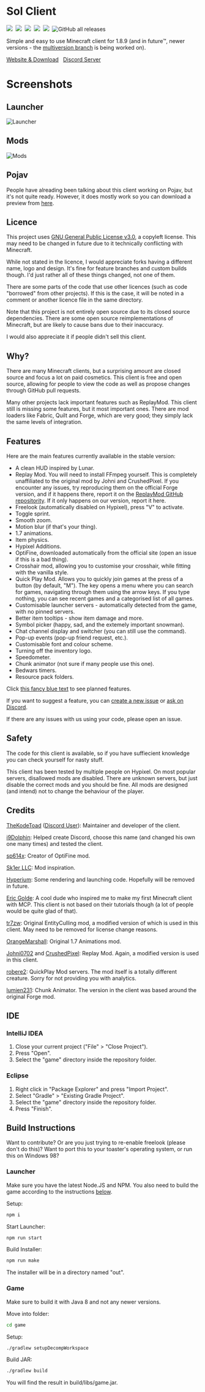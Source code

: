 # Sol Client


<a href="https://github.com/Sol-Client/Client/actions/workflows/build.yml"><img src="https://img.shields.io/github/workflow/status/Sol-Client/Client/build?style=for-the-badge&logo=github&logoColor=white"/></a>&nbsp;
<img src="https://img.shields.io/static/v1?label=you%20didn%27t&message=ask%20for%20this&color=blue&style=for-the-badge"/>&nbsp;
<img src="https://img.shields.io/static/v1?label=minecraft&message=1.8.9&color=brightgreen&style=for-the-badge"/>&nbsp;
<a href="https://discord.gg/TSAkhgXNbK"><img src="https://img.shields.io/discord/886561982872977408?color=5662F6&label=chat&logo=discord&logoColor=white&style=for-the-badge"/></a>&nbsp;
<img src="https://img.shields.io/static/v1?label=Contributions&message=Welcome&color=brightgreen&style=for-the-badge"/>&nbsp;
![GitHub all releases](https://img.shields.io/github/downloads/Sol-Client/Client/total?label=Downloads&style=for-the-badge)&nbsp;

Simple and easy to use Minecraft client for 1.8.9 (and in future™, newer versions - the [multiversion branch](https://github.com/Sol-Client/Client/tree/dev/multiversion) is being worked on).

[Website & Download](https://sol-client.github.io)&nbsp;&nbsp;
[Discord Server](https://discord.gg/TSAkhgXNbK)

# Screenshots

## Launcher
![Launcher](./assets/screenshots/Launcher.png)

## Mods
![Mods](./assets/screenshots/Mods.png)

## Pojav
People have alreading been talking about this client working on Pojav, but it's not quite ready.
However, it does mostly work so you can download a preview from [here](https://github.com/Sol-Client/Installer/releases).

## Licence
This project uses [GNU General Public License v3.0](LICENSE), a copyleft license. This may need to be changed in future due to it technically conflicting with Minecraft.

While not stated in the licence, I would appreciate forks having a different name, logo and design. It's fine for feature branches and custom builds though. I'd just rather all of these things changed, not one of them.

There are some parts of the code that use other licences (such as code "borrowed" from other projects). If this is the case, it will be noted in a comment or another licence file in the same directory.

Note that this project is not entirely open source due to its closed source dependencies. There are some open source reimplementations of Minecraft, but are likely to cause bans due to their inaccuracy.

I would also appreciate it if people didn't sell this client.

## Why?
There are many Minecraft clients, but a surprising amount are closed source and focus a lot on paid cosmetics. This client is free and open source, allowing for people to view the code as well as propose changes through GitHub pull requests.

Many other projects lack important features such as ReplayMod. This client still is missing some features, but it most important ones. There are mod loaders like Fabric, Quilt and Forge, which are very good; they simply lack the same levels of integration.

## Features

Here are the main features currently available in the stable version:

- A clean HUD inspired by Lunar.
- Replay Mod. You will need to install FFmpeg yourself. This is completely unaffiliated to the original mod by Johni and CrushedPixel. If you encounter any issues, try reproducing them on the official Forge version, and if it happens there, report it on the [ReplayMod GitHub repositority](https://github.com/ReplayMod/ReplayMod). If it only happens on our version, report it here.
- Freelook (automatically disabled on Hypixel), press "V" to activate.
- Toggle sprint.
- Smooth zoom.
- Motion blur (if that's your thing).
- 1.7 animations.
- Item physics.
- Hypixel Additions.
- OptiFine, downloaded automatically from the official site (open an issue if this is a bad thing).
- Crosshair mod, allowing you to customise your crosshair, while fitting with the vanilla style.
- Quick Play Mod. Allows you to quickly join games at the press of a button (by default, "M"). The key opens a menu where you can search for games, navigating through them using the arrow keys. If you type nothing, you can see recent games and a categorised list of all games.
- Customisable launcher servers - automatically detected from the game, with no pinned servers.
- Better item tooltips - show item damage and more.
- Symbol picker (happy, sad, and the extemely important snowman).
- Chat channel display and switcher (you can still use the command).
- Pop-up events (pop-up friend request, etc.).
- Customisable font and colour scheme.
- Turning off the inventory logo.
- Speedometer.
- Chunk animator (not sure if many people use this one).
- Bedwars timers.
- Resource pack folders.

Click [this fancy blue text](https://github.com/Sol-Client/Client/projects/1) to see planned features.

If you want to suggest a feature, you can [create a new issue](https://github.com/Sol-Client/Client/issues/new) or [ask on Discord](https://discord.gg/TSAkhgXNbK).

If there are any issues with us using your code, please open an issue.

## Safety
The code for this client is available, so if you have suffiecient knowledge you can check yourself for nasty stuff.

This client has been tested by multiple people on Hypixel. On most popular servers, disallowed mods are disabled. There are unknown servers, but just disable the correct mods and you should be fine. All mods are designed (and intend) not to change the behaviour of the player.

## Credits
[TheKodeToad](https://github.com/TheKodeToad) ([Discord User](https://discord.com/users/706152404072267788)): Maintainer and developer of the client.

[i9Dolphin](https://github.com/i9Dolphin): Helped create Discord, choose this name (and changed his own one many times) and tested the client.

[sp614x](https://github.com/sp614x): Creator of OptiFine mod.

[Sk1er LLC](https://github.com/Sk1erLLC): Mod inspiration.

[Hyperium](https://github.com/HyperiumClient/Hyperium): Some rendering and launching code. Hopefully will be removed in future.

[Eric Golde](https://www.youtube.com/c/egold555): A cool dude who inspired me to make my first Minecraft client with MCP. This client is not based on their tutorials though (a lot of people would be quite glad of that).

[tr7zw](https://github.com/tr7zw/EntityCulling): Original EntityCulling mod, a modified version of which is used in this client. May need to be removed for license change reasons.

[OrangeMarshall](https://namemc.com/profile/OrangeMarshall.1): Original 1.7 Animations mod.

[Johni0702](https://github.com/Johni0702) and [CrushedPixel](https://github.com/CrushedPixel): Replay Mod. Again, a modified version is used in this client.

[robere2](https://github.com/robere2): QuickPlay Mod servers. The mod itself is a totally different creature. Sorry for not providing you with analytics.

[lumien231](https://github.com/lumien231): Chunk Animator. The version in the client was based around the original Forge mod.

## IDE
### IntelliJ IDEA

1. Close your current project ("File" > "Close Project").
2. Press "Open".
3. Select the "game" directory inside the repository folder.

### Eclipse

1. Right click in "Package Explorer" and press "Import Project".
2. Select "Gradle" > "Existing Gradle Project".
3. Select the "game" directory inside the repository folder.
4. Press "Finish".

## Build Instructions

Want to contribute? Or are you just trying to re-enable freelook (please don't do this)? Want to port this to your toaster's operating system, or run this on Windows 98?

### Launcher

Make sure you have the latest Node.JS and NPM. You also need to build the game according to the instructions [below](#game).

Setup:
```sh
npm i
```

Start Launcher:
```sh
npm run start
```

Build Installer:
```sh
npm run make
```
The installer will be in a directory named "out".

### Game

Make sure to build it with Java 8 and not any newer versions.

Move into folder:
```sh
cd game
```

Setup:
```sh
./gradlew setupDecompWorkspace
```

Build JAR:
```sh
./gradlew build
```
You will find the result in build/libs/game.jar.

